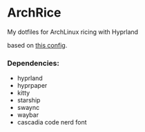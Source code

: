 # ArchRice

My dotfiles for ArchLinux ricing with Hyprland

based on [this config](https://github.com/typecraft-dev/dotfiles/tree/master).

### Dependencies:

- hyprland
- hyprpaper
- kitty
- starship
- swaync
- waybar
- cascadia code nerd font
